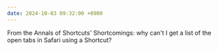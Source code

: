 ```yaml
---
date: 2024-10-03 09:32:00 +0900
---
```


From the Annals of Shortcuts' Shortcomings: why can't I get a list of the open tabs in Safari using a Shortcut?
